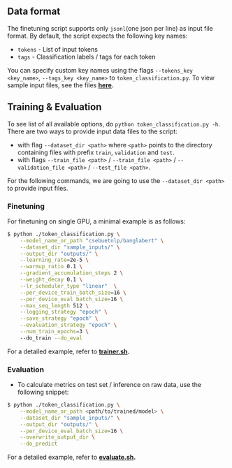## Data format

The finetuning script supports only `jsonl`(one json per line) as input file format. By default, the script expects the following key names:

* `tokens` - List of input tokens
* `tags` - Classification labels / tags for each token
  

You can specify custom key names using the flags `--tokens_key <key_name>`, `--tags_key <key_name>` to `token_classification.py`. To view sample input files, see the files **[here](sample_inputs/).**

## Training & Evaluation

To see list of all available options, do `python token_classification.py -h`. There are two ways to provide input data files to the script:

* with flag `--dataset_dir <path>` where `<path>` points to the directory containing files with prefix `train`, `validation` and `test`.
* with flags `--train_file <path>` / `--train_file <path>` / `--validation_file <path>` / `--test_file <path>`.

For the following commands, we are going to use the `--dataset_dir <path>` to provide input files.


### Finetuning
For finetuning on single GPU, a minimal example is as follows:

```bash
$ python ./token_classification.py \
    --model_name_or_path "csebuetnlp/banglabert" \
    --dataset_dir "sample_inputs/" \
    --output_dir "outputs/" \
    --learning_rate=2e-5 \
    --warmup_ratio 0.1 \
    --gradient_accumulation_steps 2 \
    --weight_decay 0.1 \
    --lr_scheduler_type "linear"  \
    --per_device_train_batch_size=16 \
    --per_device_eval_batch_size=16 \
    --max_seq_length 512 \
    --logging_strategy "epoch" \
    --save_strategy "epoch" \
    --evaluation_strategy "epoch" \
    --num_train_epochs=3 \ 
    --do_train --do_eval
```
For a detailed example, refer to **[trainer.sh](trainer.sh).**


### Evaluation
* To calculate metrics on test set / inference on raw data, use the following snippet:

```bash
$ python ./token_classification.py \
    --model_name_or_path <path/to/trained/model> \
    --dataset_dir "sample_inputs/" \
    --output_dir "outputs/" \
    --per_device_eval_batch_size=16 \
    --overwrite_output_dir \
    --do_predict
```
For a detailed example, refer to **[evaluate.sh](evaluate.sh).**

